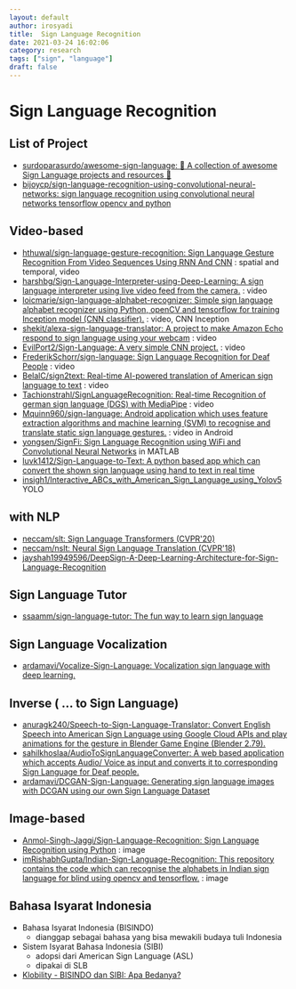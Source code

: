 ```yaml
---
layout: default
author: irosyadi
title:  Sign Language Recognition
date: 2021-03-24 16:02:06
category: research
tags: ["sign", "language"]
draft: false
---
```


# Sign Language Recognition

## List of Project
- [surdoparasurdo/awesome-sign-language: 🙌 A collection of awesome Sign Language projects and resources 🤟](https://github.com/surdoparasurdo/awesome-sign-language)
- [bijoycp/sign-language-recognition-using-convolutional-neural-networks: sign language recognition using convolutional neural networks tensorflow opencv and python](https://github.com/bijoycp/sign-language-recognition-using-convolutional-neural-networks)

## Video-based
- [hthuwal/sign-language-gesture-recognition: Sign Language Gesture Recognition From Video Sequences Using RNN And CNN](https://github.com/hthuwal/sign-language-gesture-recognition) : spatial and temporal, video
- [harshbg/Sign-Language-Interpreter-using-Deep-Learning: A sign language interpreter using live video feed from the camera.](https://github.com/harshbg/Sign-Language-Interpreter-using-Deep-Learning) : video
- [loicmarie/sign-language-alphabet-recognizer: Simple sign language alphabet recognizer using Python, openCV and tensorflow for training Inception model (CNN classifier).](https://github.com/loicmarie/sign-language-alphabet-recognizer) : video, CNN Inception
- [shekit/alexa-sign-language-translator: A project to make Amazon Echo respond to sign language using your webcam](https://github.com/shekit/alexa-sign-language-translator) : video
- [EvilPort2/Sign-Language: A very simple CNN project.](https://github.com/EvilPort2/Sign-Language) : video
- [FrederikSchorr/sign-language: Sign Language Recognition for Deaf People](https://github.com/FrederikSchorr/sign-language) : video
- [BelalC/sign2text: Real-time AI-powered translation of American sign language to text](https://github.com/BelalC/sign2text) : video
- [Tachionstrahl/SignLanguageRecognition: Real-time Recognition of german sign language (DGS) with MediaPipe](https://github.com/Tachionstrahl/SignLanguageRecognition) : video
- [Mquinn960/sign-language: Android application which uses feature extraction algorithms and machine learning (SVM) to recognise and translate static sign language gestures.](https://github.com/Mquinn960/sign-language) : video in Android
- [yongsen/SignFi: Sign Language Recognition using WiFi and Convolutional Neural Networks](https://github.com/yongsen/SignFi) in MATLAB
- [luvk1412/Sign-Language-to-Text: A python based app which can convert the shown sign language using hand to text in real time](https://github.com/luvk1412/Sign-Language-to-Text)
- [insigh1/Interactive_ABCs_with_American_Sign_Language_using_Yolov5](https://github.com/insigh1/Interactive_ABCs_with_American_Sign_Language_using_Yolov5) YOLO

## with NLP
- [neccam/slt: Sign Language Transformers (CVPR'20)](https://github.com/neccam/slt)
- [neccam/nslt: Neural Sign Language Translation (CVPR'18)](https://github.com/neccam/nslt)
- [jayshah19949596/DeepSign-A-Deep-Learning-Architecture-for-Sign-Language-Recognition](https://github.com/jayshah19949596/DeepSign-A-Deep-Learning-Architecture-for-Sign-Language-Recognition)

## Sign Language Tutor
- [ssaamm/sign-language-tutor: The fun way to learn sign language](https://github.com/ssaamm/sign-language-tutor)

## Sign Language Vocalization
- [ardamavi/Vocalize-Sign-Language: Vocalization sign language with deep learning.](https://github.com/ardamavi/Vocalize-Sign-Language)

## Inverse ( ... to Sign Language)
- [anuragk240/Speech-to-Sign-Language-Translator: Convert English Speech into American Sign Language using Google Cloud APIs and play animations for the gesture in Blender Game Engine (Blender 2.79).](https://github.com/anuragk240/Speech-to-Sign-Language-Translator)
- [sahilkhoslaa/AudioToSignLanguageConverter: A web based application which accepts Audio/ Voice as input and converts it to corresponding Sign Language for Deaf people.](https://github.com/sahilkhoslaa/AudioToSignLanguageConverter)
- [ardamavi/DCGAN-Sign-Language: Generating sign language images with DCGAN using our own Sign Language Dataset](https://github.com/ardamavi/DCGAN-Sign-Language)

## Image-based
- [Anmol-Singh-Jaggi/Sign-Language-Recognition: Sign Language Recognition using Python](https://github.com/Anmol-Singh-Jaggi/Sign-Language-Recognition) : image
- [imRishabhGupta/Indian-Sign-Language-Recognition: This repository contains the code which can recognise the alphabets in Indian sign language for blind using opencv and tensorflow.](https://github.com/imRishabhGupta/Indian-Sign-Language-Recognition) : image

## Bahasa Isyarat Indonesia
- Bahasa Isyarat Indonesia (BISINDO) 
    - dianggap sebagai bahasa yang bisa mewakili budaya tuli Indonesia
- Sistem Isyarat Bahasa Indonesia (SIBI)
    - adopsi dari American Sign Language (ASL)
    - dipakai di SLB
- [Klobility - BISINDO dan SIBI: Apa Bedanya?](https://www.klobility.id/post/perbedaan-bisindo-dan-sibi)